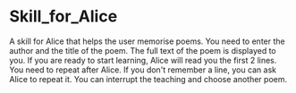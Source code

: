 # Skill_for_Alice

A skill for Alice that helps the user memorise poems. 
You need to enter the author and the title of the poem.
The full text of the poem is displayed to you. If you are ready to start learning, 
Alice will read you the first 2 lines. You need to repeat after Alice. 
If you don't remember a line, you can ask Alice to repeat it. You can interrupt the teaching and choose another poem. 
